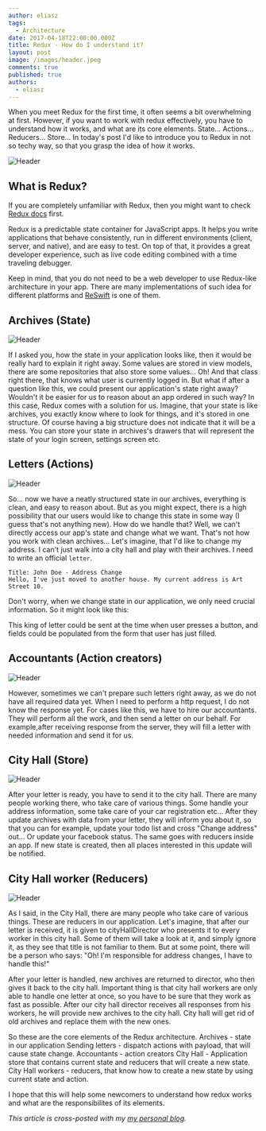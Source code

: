 ```yaml
---
author: eliasz
tags:
  - Architecture
date: 2017-04-18T22:00:00.000Z
title: Redux - How do I understand it?
layout: post
image: /images/header.jpeg
comments: true
published: true
authors:
  - eliasz
---
```


When you meet Redux for the first time, it often seems a bit overwhelming at first. However, if you want to work with redux effectively, you have to understand how it works, and what are its core elements. State... Actions... Reducers... Store... In today's post I'd like to introduce you to Redux in not so techy way, so that you grasp the idea of how it works.

![Header](/images/redux/header.jpg)

What is Redux?
---

If you are completely unfamiliar with Redux, then you might want to check [Redux docs](http://redux.js.org/) first.

Redux is a predictable state container for JavaScript apps.
It helps you write applications that behave consistently, run in different environments (client, server, and native), and are easy to test. On top of that, it provides a great developer experience, such as live code editing combined with a time traveling debugger.

Keep in mind, that you do not need to be a web developer to use Redux-like architecture in your app. There are many implementations of such idea for different platforms and [ReSwift](https://github.com/ReSwift/ReSwift) is one of them.


Archives (State)
---

![Header](/images/redux/archives.jpeg)

If I asked you, how the state in your application looks like, then it would be really hard to explain it right away. Some values are stored in view models, there are some repositories that also store some values... Oh! And that class right there, that knows what user is currently logged in. But what if after a question like this, we could present our application's state right away? Wouldn't it be easier for us to reason about an app ordered in such way? In this case, Redux comes with a solution for us.
Imagine, that your state is like archives, you exactly know where to look for things, and it's stored in one structure. Of course having a big structure does not indicate that it will be a mess. You can store your state in archives's drawers that will represent the state of your login screen, settings screen etc.

Letters (Actions)
---

![Header](/images/redux/letter.jpeg)

So... now we have a neatly structured state in our archives, everything is clean, and easy to reason about. But as you might expect, there is a high possibility that our users would like to change this state in some way (I guess that's not anything new). How do we handle that? Well, we can't directly access our app's state and change what we want. That's not how you work with clean archives...  Let's imagine, that I'd like to change my address. I can't just walk into a city hall and play with their archives. I need to write an official `letter`. 

```text
Title: John Doe - Address Change 
Hello, I've just moved to another house. My current address is Art Street 10.
```

Don't worry, when we change state in our application, we only need crucial information. So it might look like this:

<script src="https://gist.github.com/Eluss/b7e8d38b1aae023e281fa440c9a46a34.js"></script>

This king of letter could be sent at the time when user presses a button, and fields could be populated from the form that user has just filled.


Accountants (Action creators)
---

![Header](/images/redux/accountant.jpeg)

However, sometimes we can't prepare such letters right away, as we do not have all required data yet. When I need to perform a http request, I do not know the response yet. For cases like this, we have to hire our accountants. They will perform all the work, and then send a letter on our behalf. For example,after receiving response from the server, they will fill a letter with needed information and send it for us.

<script src="https://gist.github.com/Eluss/dfedb36c00acd5f1b65556f1083a38f9.js"></script>

City Hall (Store)
---

![Header](/images/redux/cityhall.jpeg)

After your letter is ready, you have to send it to the city hall. There are many people working there, who take care of various things. Some handle your address information, some take care of your car registration etc... After they update archives with data from your letter, they will inform you about it, so that you can for example, update your todo list and cross "Change address" out... Or update your facebook status. The same goes with reducers inside an app. If new state is created, then all places interested in this update will be notified.

City Hall worker (Reducers)
---

![Header](/images/redux/officer.png)

As I said, in the City Hall, there are many people who take care of various things. These are reducers in our application. Let's imagine, that after our letter is received, it is given to cityHallDirector who presents it to every worker in this city hall. Some of them will take a look at it, and simply ignore it, as they see that title is not familiar to them. But at some point, there will be a person who says: "Oh! I'm responsible for address changes, I have to handle this!"

<script src="https://gist.github.com/Eluss/ffb95b5b330386d8467509d315ccd079.js"></script>

<script src="https://gist.github.com/Eluss/b155de18556c29b4e4e5961b35282977.js"></script>

After your letter is handled, new archives are returned to director, who then gives it back to the city hall. Important thing is that city hall workers are only able to handle one letter at once, so you have to be sure that they work as fast as possible. After our city hall director receives all responses from his workers, he will provide new archives to the city hall. City hall will get rid of old archives and replace them with the new ones.

So these are the core elements of the Redux architecture.
Archives - state in our application
Sending letters - dispatch actions with payload, that will cause state change.
Accountants - action creators
City Hall - Application store that contains current state and reducers that will create a new state.
City Hall workers - reducers, that know how to create a new state by using current state and action.

I hope that this will help some newcomers to understand how redux works and what are the responsibilites of its elements.


*This article is cross-posted with my [my personal blog](https://eliaszsawicki.com/).*
